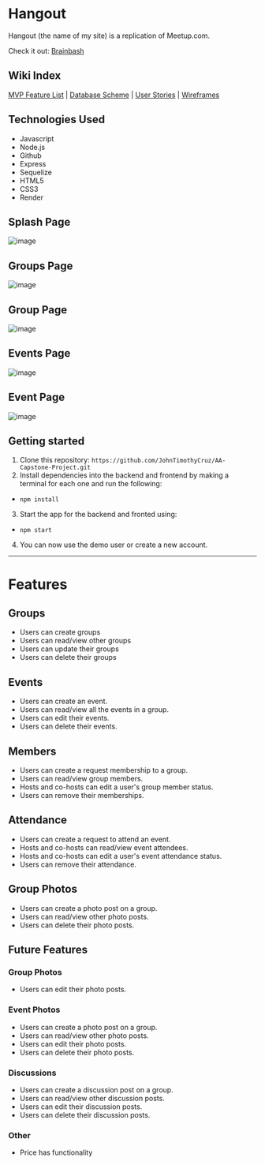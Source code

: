 # Hangout

Hangout (the name of my site) is a replication of Meetup.com.

Check it out: [Brainbash](https://brainbash.onrender.com/)

## Wiki Index
[MVP Feature List](https://github.com/JohnTimothyCruz/AA-Capstone-Project/wiki/MVP-Feature-List) |
[Database Scheme](https://github.com/JohnTimothyCruz/AA-Capstone-Project/wiki/Database-Schema) |
[User Stories](https://github.com/JohnTimothyCruz/AA-Capstone-Project/wiki/User-Stories) |
[Wireframes](https://github.com/JohnTimothyCruz/AA-Capstone-Project/wiki/Wireframes)

## Technologies Used
* Javascript
* Node.js
* Github
* Express
* Sequelize
* HTML5
* CSS3
* Render

## Splash Page
![image](https://user-images.githubusercontent.com/112726832/235204260-879eb0d0-89a2-402e-ac10-2f74cc639068.png)

## Groups Page
![image](https://user-images.githubusercontent.com/112726832/235204307-62fdc99e-d977-44a3-a30a-992ba3ed6e6c.png)

## Group Page
![image](https://user-images.githubusercontent.com/112726832/235204381-bf8f593d-45af-46bf-886b-bd5445f63237.png)

## Events Page
![image](https://user-images.githubusercontent.com/112726832/235204463-00245352-32c9-40ea-9b0c-c87d57ae021d.png)

## Event Page
![image](https://user-images.githubusercontent.com/112726832/235204516-5b00e752-072b-4e12-ad20-10cb0c5e6588.png)

## Getting started
1. Clone this repository:
    `
    https://github.com/JohnTimothyCruz/AA-Capstone-Project.git
    `
2. Install dependencies into the backend and frontend by making a terminal for each one and run the following:
* `npm install`
3. Start the app for the backend and fronted using:
* `npm start`
4. You can now use the demo user or create a new account.

***

# Features
## Groups
* Users can create groups
* Users can read/view other groups
* Users can update their groups
* Users can delete their groups

## Events
* Users can create an event.
* Users can read/view all the events in a group.
* Users can edit their events.
* Users can delete their events.

## Members
* Users can create a request membership to a group.
* Users can read/view group members.
* Hosts and co-hosts can edit a user's group member status.
* Users can remove their memberships.

## Attendance
* Users can create a request to attend an event.
* Hosts and co-hosts can read/view event attendees.
* Hosts and co-hosts can edit a user's event attendance status.
* Users can remove their attendance.

## Group Photos
* Users can create a photo post on a group.
* Users can read/view other photo posts.
* Users can delete their photo posts.

## Future Features
### Group Photos
* Users can edit their photo posts.

### Event Photos
* Users can create a photo post on a group.
* Users can read/view other photo posts.
* Users can edit their photo posts.
* Users can delete their photo posts.

### Discussions
* Users can create a discussion post on a group.
* Users can read/view other discussion posts.
* Users can edit their discussion posts.
* Users can delete their discussion posts.

### Other
* Price has functionality
